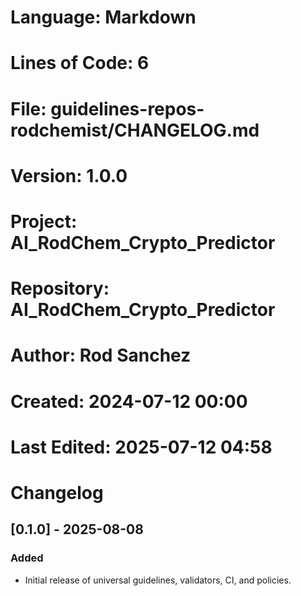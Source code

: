 # Language: Markdown
# Lines of Code: 6
# File: guidelines-repos-rodchemist/CHANGELOG.md
# Version: 1.0.0
# Project: AI_RodChem_Crypto_Predictor
# Repository: AI_RodChem_Crypto_Predictor
# Author: Rod Sanchez
# Created: 2024-07-12 00:00
# Last Edited: 2025-07-12 04:58

# Changelog

## [0.1.0] - 2025-08-08
### Added
- Initial release of universal guidelines, validators, CI, and policies.